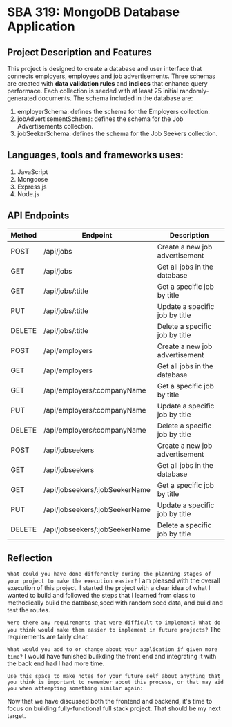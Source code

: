 # SBA 319: MongoDB Database Application

## Project Description and Features
This project is designed to create a database and user interface that connects employers, employees and job advertisements. Three schemas are created with **data validation rules** and **indices** that enhance query performace. 
Each collection is seeded with at least 25 initial randomly-generated documents. The schema included in the database are:

1. employerSchema: defines the schema for the Employers collection.
2. jobAdvertisementSchema: defines the schema for the Job Advertisements collection.
3. jobSeekerSchema: defines the schema for the Job Seekers collection.

## Languages, tools and frameworks uses:
1. JavaScript
2. Mongoose
3. Express.js
4. Node.js

## API Endpoints
|   Method  |          Endpoint                |    Description                         |
|-----------|----------------------------------|----------------------------------------|
|    POST   | /api/jobs                        | Create a new job advertisement         |
|    GET    | /api/jobs                        | Get all jobs in the database           |
|    GET    | /api/jobs/:title                 | Get a specific job by title            |
|    PUT    | /api/jobs/:title                 | Update a specific job by title         |
|  DELETE   | /api/jobs/:title                 | Delete a specific job by title         |
|    POST   | /api/employers                   | Create a new job advertisement         |
|    GET    | /api/employers                   | Get all jobs in the database           |
|    GET    | /api/employers/:companyName      | Get a specific job by title            |
|    PUT    | /api/employers/:companyName      | Update a specific job by title         |
|  DELETE   | /api/employers/:companyName      | Delete a specific job by title         |
|    POST   | /api/jobseekers                  | Create a new job advertisement         |
|    GET    | /api/jobseekers                  | Get all jobs in the database           |
|    GET    | /api/jobseekers/:jobSeekerName   | Get a specific job by title            |
|    PUT    | /api/jobseekers/:jobSeekerName   | Update a specific job by title         |
|  DELETE   | /api/jobseekers/:jobSeekerName   | Delete a specific job by title         |

## Reflection
`What could you have done differently during the planning stages of your project to make the execution easier?`
I am pleased with the overall execution of this project. I started the project with a clear idea of what I wanted to build and followed the steps that I learned from class to methodically build the database,seed with random seed data, and build and test the routes. 


`Were there any requirements that were difficult to implement? What do you think would make them easier to implement in future projects?`
The requirements are fairly clear. 

`What would you add to or change about your application if given more time?`
I would have funished builkding the front end and integrating it with the back end had I had more time. 

`Use this space to make notes for your future self about anything that you think is important to remember about this process, or that may aid you when attempting something similar again:`

Now that we have discussed both the frontend and backend, it's time to focus on building fully-functional full stack project. That should be my next target. 